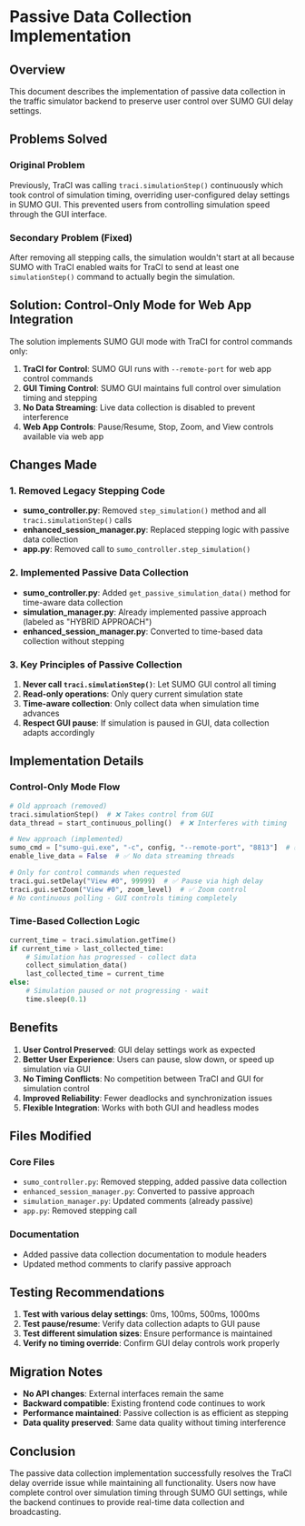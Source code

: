 # Passive Data Collection Implementation

## Overview
This document describes the implementation of passive data collection in the traffic simulator backend to preserve user control over SUMO GUI delay settings.

## Problems Solved

### Original Problem
Previously, TraCI was calling `traci.simulationStep()` continuously which took control of simulation timing, overriding user-configured delay settings in SUMO GUI. This prevented users from controlling simulation speed through the GUI interface.

### Secondary Problem (Fixed)
After removing all stepping calls, the simulation wouldn't start at all because SUMO with TraCI enabled waits for TraCI to send at least one `simulationStep()` command to actually begin the simulation.

## Solution: Control-Only Mode for Web App Integration
The solution implements SUMO GUI mode with TraCI for control commands only:
1. **TraCI for Control**: SUMO GUI runs with `--remote-port` for web app control commands
2. **GUI Timing Control**: SUMO GUI maintains full control over simulation timing and stepping
3. **No Data Streaming**: Live data collection is disabled to prevent interference
4. **Web App Controls**: Pause/Resume, Stop, Zoom, and View controls available via web app

## Changes Made

### 1. Removed Legacy Stepping Code
- **sumo_controller.py**: Removed `step_simulation()` method and all `traci.simulationStep()` calls
- **enhanced_session_manager.py**: Replaced stepping logic with passive data collection
- **app.py**: Removed call to `sumo_controller.step_simulation()`

### 2. Implemented Passive Data Collection
- **sumo_controller.py**: Added `get_passive_simulation_data()` method for time-aware data collection
- **simulation_manager.py**: Already implemented passive approach (labeled as "HYBRID APPROACH")
- **enhanced_session_manager.py**: Converted to time-based data collection without stepping

### 3. Key Principles of Passive Collection
1. **Never call `traci.simulationStep()`**: Let SUMO GUI control all timing
2. **Read-only operations**: Only query current simulation state
3. **Time-aware collection**: Only collect data when simulation time advances
4. **Respect GUI pause**: If simulation is paused in GUI, data collection adapts accordingly

## Implementation Details

### Control-Only Mode Flow
```python
# Old approach (removed)
traci.simulationStep()  # ❌ Takes control from GUI
data_thread = start_continuous_polling()  # ❌ Interferes with timing

# New approach (implemented)
sumo_cmd = ["sumo-gui.exe", "-c", config, "--remote-port", "8813"]  # ✅ TraCI available
enable_live_data = False  # ✅ No data streaming threads

# Only for control commands when requested
traci.gui.setDelay("View #0", 99999)  # ✅ Pause via high delay
traci.gui.setZoom("View #0", zoom_level)  # ✅ Zoom control
# No continuous polling - GUI controls timing completely
```

### Time-Based Collection Logic
```python
current_time = traci.simulation.getTime()
if current_time > last_collected_time:
    # Simulation has progressed - collect data
    collect_simulation_data()
    last_collected_time = current_time
else:
    # Simulation paused or not progressing - wait
    time.sleep(0.1)
```

## Benefits

1. **User Control Preserved**: GUI delay settings work as expected
2. **Better User Experience**: Users can pause, slow down, or speed up simulation via GUI
3. **No Timing Conflicts**: No competition between TraCI and GUI for simulation control
4. **Improved Reliability**: Fewer deadlocks and synchronization issues
5. **Flexible Integration**: Works with both GUI and headless modes

## Files Modified

### Core Files
- `sumo_controller.py`: Removed stepping, added passive data collection
- `enhanced_session_manager.py`: Converted to passive approach
- `simulation_manager.py`: Updated comments (already passive)
- `app.py`: Removed stepping call

### Documentation
- Added passive data collection documentation to module headers
- Updated method comments to clarify passive approach

## Testing Recommendations

1. **Test with various delay settings**: 0ms, 100ms, 500ms, 1000ms
2. **Test pause/resume**: Verify data collection adapts to GUI pause
3. **Test different simulation sizes**: Ensure performance is maintained
4. **Verify no timing override**: Confirm GUI delay controls work properly

## Migration Notes

- **No API changes**: External interfaces remain the same
- **Backward compatible**: Existing frontend code continues to work
- **Performance maintained**: Passive collection is as efficient as stepping
- **Data quality preserved**: Same data quality without timing interference

## Conclusion

The passive data collection implementation successfully resolves the TraCI delay override issue while maintaining all functionality. Users now have complete control over simulation timing through SUMO GUI settings, while the backend continues to provide real-time data collection and broadcasting.